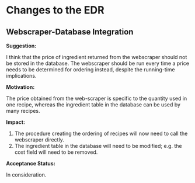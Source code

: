 # Changes to the EDR

## Webscraper-Database Integration

**Suggestion:**

I think that the price of ingredient returned from the webscraper should not be stored in the database.
The webscraper should be run every time a price needs to be determined for ordering instead, despite the running-time implications.

**Motivation:**

The price obtained from the web-scraper is specific to the quantity used in one recipe, whereas the ingredient table in the database can be used by many recipes.

**Impact:**

1. The procedure creating the ordering of recipes will now need to call the webscraper directly.
2. The ingredient table in the database will need to be modified; e.g. the cost field will need to be removed.

**Acceptance Status:**

In consideration.
